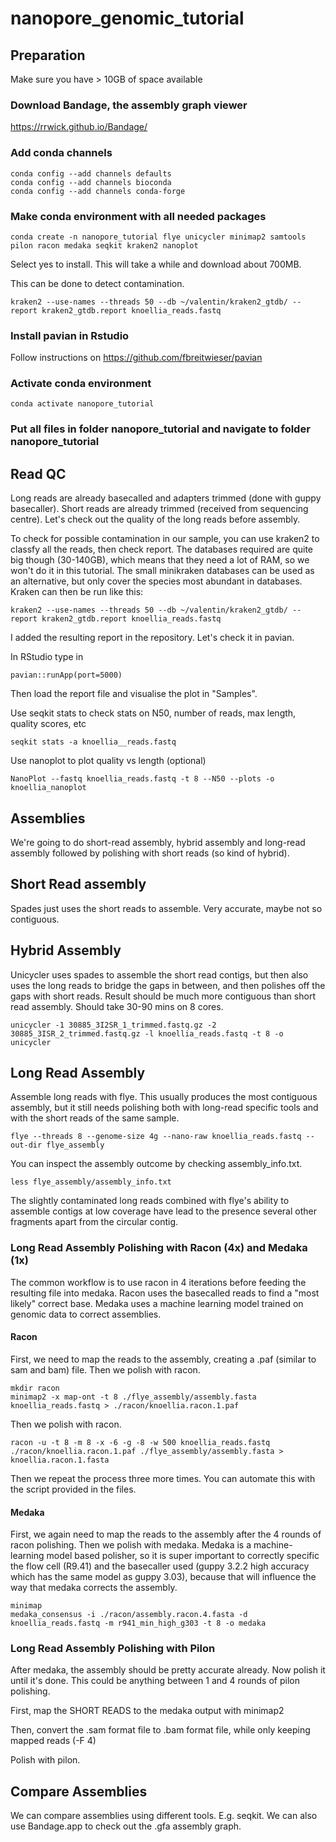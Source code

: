 # nanopore_genomic_tutorial



## Preparation
Make sure you have > 10GB of space available

### Download Bandage, the assembly graph viewer

https://rrwick.github.io/Bandage/


### Add conda channels

    conda config --add channels defaults
    conda config --add channels bioconda
    conda config --add channels conda-forge

### Make conda environment with all needed packages

    conda create -n nanopore_tutorial flye unicycler minimap2 samtools pilon racon medaka seqkit kraken2 nanoplot
Select yes to install. This will take a while and download about 700MB.

This can be done to detect contamination. 

    kraken2 --use-names --threads 50 --db ~/valentin/kraken2_gtdb/ --report kraken2_gtdb.report knoellia_reads.fastq

### Install pavian in Rstudio

Follow instructions on https://github.com/fbreitwieser/pavian

### Activate conda environment
    conda activate nanopore_tutorial

### Put all files in folder nanopore_tutorial and navigate to folder nanopore_tutorial




## Read QC
Long reads are already basecalled and adapters trimmed (done with guppy basecaller). Short reads are already trimmed (received from sequencing centre). Let's check out the quality of the long reads before assembly.

To check for possible contamination in our sample, you can use kraken2 to classfy all the reads, then check report. The databases required are quite big though (30-140GB), which means that they need a lot of RAM, so we won't do it in this tutorial. The small minikraken databases can be used as an alternative, but only cover the species most abundant in databases. Kraken can then be run like this:

    kraken2 --use-names --threads 50 --db ~/valentin/kraken2_gtdb/ --report kraken2_gtdb.report knoellia_reads.fastq 

I added the resulting report in the repository. Let's check it in pavian.

In RStudio type in

    pavian::runApp(port=5000) 
Then load the report file and visualise the plot in "Samples".

Use seqkit stats to check stats on N50, number of reads, max length, quality scores, etc

    seqkit stats -a knoellia__reads.fastq

Use nanoplot to plot quality vs length (optional)

    NanoPlot --fastq knoellia_reads.fastq -t 8 --N50 --plots -o knoellia_nanoplot

## Assemblies
We're going to do short-read assembly, hybrid assembly and long-read assembly followed by polishing with short reads (so kind of hybrid).

## Short Read assembly
Spades just uses the short reads to assemble. Very accurate, maybe not so contiguous.


## Hybrid Assembly
Unicycler uses spades to assemble the short read contigs, but then also uses the long reads to bridge the gaps in between, and then polishes off the gaps with short reads. Result should be much more contiguous than short read assembly. Should take 30-90 mins on 8 cores.

    unicycler -1 30885_3I2SR_1_trimmed.fastq.gz -2 30885_3ISR_2_trimmed.fastq.gz -l knoellia_reads.fastq -t 8 -o unicycler


## Long Read Assembly
Assemble long reads with flye. This usually produces the most contiguous assembly, but it still needs polishing both with long-read specific tools and with the short reads of the same sample.

    flye --threads 8 --genome-size 4g --nano-raw knoellia_reads.fastq --out-dir flye_assembly

You can inspect the assembly outcome by checking assembly_info.txt. 

    less flye_assembly/assembly_info.txt
The slightly contaminated long reads combined with flye's ability to assemble contigs at low coverage have lead to the presence several other fragments apart from the circular contig.

### Long Read Assembly Polishing with Racon (4x) and Medaka (1x)
The common workflow is to use racon in 4 iterations before feeding the resulting file into medaka. Racon uses the basecalled reads to find a "most likely" correct base. Medaka uses a machine learning model trained on genomic data to correct assemblies.

#### Racon
First, we need to map the reads to the assembly, creating a .paf (similar to sam and bam) file. Then we polish with racon.

    mkdir racon
    minimap2 -x map-ont -t 8 ./flye_assembly/assembly.fasta knoellia_reads.fastq > ./racon/knoellia.racon.1.paf
    
Then we polish with racon.

    racon -u -t 8 -m 8 -x -6 -g -8 -w 500 knoellia_reads.fastq ./racon/knoellia.racon.1.paf ./flye_assembly/assembly.fasta > knoellia.racon.1.fasta

Then we repeat the process three more times. You can automate this with the script provided in the files.

#### Medaka

First, we again need to map the reads to the assembly after the 4 rounds of racon polishing. Then we polish with medaka. Medaka is a machine-learning model based polisher, so it is super important to correctly specific the flow cell (R9.41) and the basecaller used (guppy 3.2.2 high accuracy which has the same model as guppy 3.03), because that will influence the way that medaka corrects the assembly.

    minimap
    medaka_consensus -i ./racon/assembly.racon.4.fasta -d knoellia_reads.fastq -m r941_min_high_g303 -t 8 -o medaka


### Long Read Assembly Polishing with Pilon
After medaka, the assembly should be pretty accurate already. Now polish it until it's done. This could be anything between 1 and 4 rounds of pilon polishing.

First, map the SHORT READS to the medaka output with minimap2

Then, convert the .sam format file to .bam format file, while only keeping mapped reads (-F 4)

Polish with pilon.

## Compare Assemblies
We can compare assemblies using different tools. E.g. seqkit. We can also use Bandage.app to check out the .gfa assembly graph.


